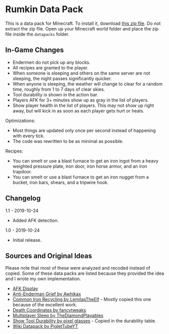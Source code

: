 Rumkin Data Pack
================

This is a data pack for Minecraft. To install it, download [this zip file](https://github.com/fidian/rumkin-data-pack/archive/master.zip). Do not extract the zip file. Open up your Minecraft world folder and place the zip file inside the `datapacks` folder.

In-Game Changes
---------------

* Endermen do not pick up any blocks.
* All recipes are granted to the player.
* When someone is sleeping and others on the same server are not sleeping, the night passes significantly quicker.
* When anyone is sleeping, the weather will change to clear for a random time, roughly from 1 to 7 days of clear skies.
* Tool durability is shown in the action bar.
* Players AFK for 3+ minutes show up as gray in the list of players.
* Show player health in the list of players. This may not show up right away, but will kick in as soon as each player gets hurt or heals.

Optimizations:

* Most things are updated only once per second instead of happening with every tick.
* The code was rewritten to be as minimal as possible.

Recipes:

* You can smelt or use a blast furnace to get an iron ingot from a heavy weighted pressure plate, iron door, iron horse armor, and an iron trapdoor.
* You can smelt or use a blast furnace to get an iron nugget from a bucket, iron bars, shears, and a tripwire hook.


Changelog
---------

1.1 - 2019-10-24

* Added AFK detection.

1.0 - 2019-10-24

* Initial release.


Sources and Original Ideas
--------------------------

Please note that most of these were analyzed and recoded instead of copied. Some of these data packs are listed because they provided the idea and I wrote my own implementation.

* [AFK Display](https://vanillatweaks.net/)
* [Anti-Enderman Grief by Awhikax](https://www.planetminecraft.com/mod/awhipacks-anti-enderman-grief/)
* [Common Iron Recycling by LemilasTheElf](https://www.planetminecraft.com/mod/common-iron-item-recycling/) - Mostly copied this one because of the excellent work.
* [Death Coordinates by fancytweaks](http://www.9minecraft.net/death-coordinates-data-pack/)
* [Multiplayer Sleep by TheDiamondPlayables](https://www.planetminecraft.com/mod/multiplayer-sleep-datapack-sleeping-in-multiplayer/)
* [Show Tool Durability by pixel glasses](https://www.planetminecraft.com/mod/show-tool-durability/) - Copied in the durability table.
* [Wiki Datapack by PigletTubeYT](https://www.planetminecraft.com/mod/wiki-datapack/)
